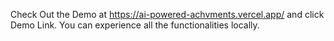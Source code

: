 Check Out the Demo at https://ai-powered-achvments.vercel.app/ and click Demo Link. You can experience all the functionalities locally.
